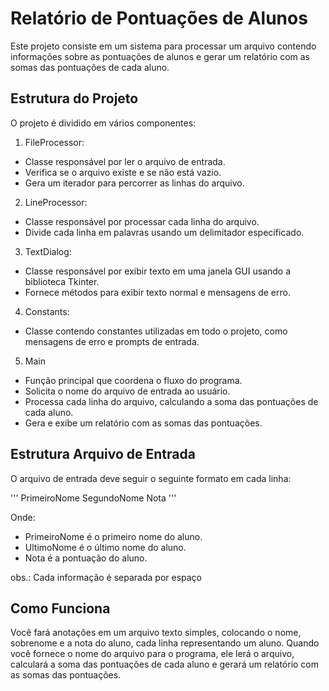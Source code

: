 
# Relatório de Pontuações de Alunos

Este projeto consiste em um sistema para processar um arquivo contendo informações sobre as pontuações de alunos e gerar um relatório com as somas das pontuações de cada aluno.

## Estrutura do Projeto

O projeto é dividido em vários componentes:

1. FileProcessor:

- Classe responsável por ler o arquivo de entrada.
- Verifica se o arquivo existe e se não está vazio.
- Gera um iterador para percorrer as linhas do arquivo.

2. LineProcessor:

- Classe responsável por processar cada linha do arquivo.
- Divide cada linha em palavras usando um delimitador especificado.

3. TextDialog:

- Classe responsável por exibir texto em uma janela GUI usando a biblioteca Tkinter.
- Fornece métodos para exibir texto normal e mensagens de erro.

4. Constants:

- Classe contendo constantes utilizadas em todo o projeto, como mensagens de erro e prompts de entrada.

5. Main

- Função principal que coordena o fluxo do programa.
- Solicita o nome do arquivo de entrada ao usuário.
- Processa cada linha do arquivo, calculando a soma das pontuações de cada aluno.
- Gera e exibe um relatório com as somas das pontuações.

## Estrutura Arquivo de Entrada 

O arquivo de entrada deve seguir o seguinte formato em cada linha:

'''
    PrimeiroNome SegundoNome Nota
'''

Onde:

- PrimeiroNome é o primeiro nome do aluno.
- UltimoNome é o último nome do aluno.
- Nota é a pontuação do aluno.

obs.: Cada informação é separada por espaço

## Como Funciona

Você fará anotações em um arquivo texto simples, colocando o nome, sobrenome e a nota do aluno, cada linha representando um aluno. Quando você fornece o nome do arquivo para o programa, ele lerá o arquivo, calculará a soma das pontuações de cada aluno e gerará um relatório com as somas das pontuações.